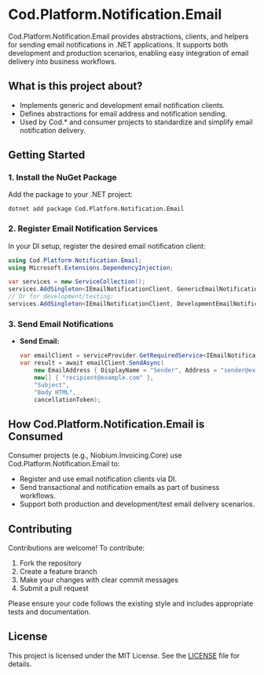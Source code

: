 # Cod.Platform.Notification.Email

Cod.Platform.Notification.Email provides abstractions, clients, and helpers for sending email notifications in .NET applications. It supports both development and production scenarios, enabling easy integration of email delivery into business workflows.

## What is this project about?
- Implements generic and development email notification clients.
- Defines abstractions for email address and notification sending.
- Used by Cod.* and consumer projects to standardize and simplify email notification delivery.

## Getting Started

### 1. Install the NuGet Package
Add the package to your .NET project:

```
dotnet add package Cod.Platform.Notification.Email
```

### 2. Register Email Notification Services
In your DI setup, register the desired email notification client:

```csharp
using Cod.Platform.Notification.Email;
using Microsoft.Extensions.DependencyInjection;

var services = new ServiceCollection();
services.AddSingleton<IEmailNotificationClient, GenericEmailNotificationClient>();
// Or for development/testing:
services.AddSingleton<IEmailNotificationClient, DevelopmentEmailNotificationClient>();
```

### 3. Send Email Notifications
- **Send Email:**
  ```csharp
  var emailClient = serviceProvider.GetRequiredService<IEmailNotificationClient>();
  var result = await emailClient.SendAsync(
      new EmailAddress { DisplayName = "Sender", Address = "sender@example.com" },
      new[] { "recipient@example.com" },
      "Subject",
      "Body HTML",
      cancellationToken);
  ```

## How Cod.Platform.Notification.Email is Consumed
Consumer projects (e.g., Niobium.Invoicing.Core) use Cod.Platform.Notification.Email to:
- Register and use email notification clients via DI.
- Send transactional and notification emails as part of business workflows.
- Support both production and development/test email delivery scenarios.

## Contributing

Contributions are welcome! To contribute:
1. Fork the repository
2. Create a feature branch
3. Make your changes with clear commit messages
4. Submit a pull request

Please ensure your code follows the existing style and includes appropriate tests and documentation.

## License

This project is licensed under the MIT License. See the [LICENSE](LICENSE) file for details.
